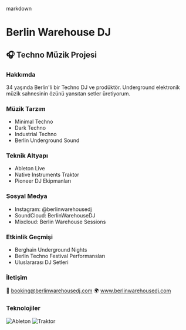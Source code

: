 markdown
# Berlin Warehouse DJ

## 🎧 Techno Müzik Projesi

### Hakkımda
34 yaşında Berlin'li bir Techno DJ ve prodüktör. Underground elektronik müzik sahnesinin özünü yansıtan setler üretiyorum.

### Müzik Tarzım
- Minimal Techno
- Dark Techno
- Industrial Techno
- Berlin Underground Sound

### Teknik Altyapı
- Ableton Live
- Native Instruments Traktor
- Pioneer DJ Ekipmanları

### Sosyal Medya
- Instagram: @berlinwarehousedj
- SoundCloud: BerlinWarehouseDJ
- Mixcloud: Berlin Warehouse Sessions

### Etkinlik Geçmişi
- Berghain Underground Nights
- Berlin Techno Festival Performansları
- Uluslararası DJ Setleri

### İletişim
📧 booking@berlinwarehousedj.com
🌍 www.berlinwarehousedj.com

### Teknolojiler
![Ableton](https://img.shields.io/badge/Ableton-Live-green)
![Traktor](https://img.shields.io/badge/Native-Traktor-blue)

